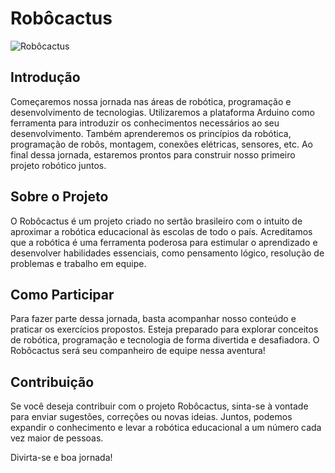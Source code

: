 # Robôcactus

![Robôcactus](./imagens/robo-cactus.png)

## Introdução

Começaremos nossa jornada nas áreas de robótica, programação e desenvolvimento de tecnologias. Utilizaremos a plataforma Arduino como ferramenta para introduzir os conhecimentos necessários ao seu desenvolvimento. Também aprenderemos os princípios da robótica, programação de robôs, montagem, conexões elétricas, sensores, etc. Ao final dessa jornada, estaremos prontos para construir nosso primeiro projeto robótico juntos.

## Sobre o Projeto

O Robôcactus é um projeto criado no sertão brasileiro com o intuito de aproximar a robótica educacional às escolas de todo o país. Acreditamos que a robótica é uma ferramenta poderosa para estimular o aprendizado e desenvolver habilidades essenciais, como pensamento lógico, resolução de problemas e trabalho em equipe.

## Como Participar

Para fazer parte dessa jornada, basta acompanhar nosso conteúdo e praticar os exercícios propostos. Esteja preparado para explorar conceitos de robótica, programação e tecnologia de forma divertida e desafiadora. O Robôcactus será seu companheiro de equipe nessa aventura!

## Contribuição

Se você deseja contribuir com o projeto Robôcactus, sinta-se à vontade para enviar sugestões, correções ou novas ideias. Juntos, podemos expandir o conhecimento e levar a robótica educacional a um número cada vez maior de pessoas.

Divirta-se e boa jornada!

